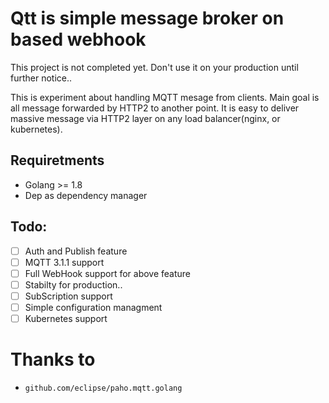 # Qtt is simple message broker on based webhook


This project is not completed yet. Don't use it on your production until further notice..

This is experiment about handling MQTT mesage from clients. Main goal is all message forwarded by HTTP2 to another point. It is easy to deliver massive message via HTTP2 layer on any load balancer(nginx, or kubernetes).

## Requiretments
- Golang >= 1.8
- Dep as dependency manager


## Todo:
- [ ] Auth and Publish feature
- [ ] MQTT 3.1.1 support
- [ ] Full WebHook support for above feature
- [ ] Stabilty for production..
- [ ] SubScription support
- [ ] Simple configuration managment
- [ ] Kubernetes support

# Thanks to
- `github.com/eclipse/paho.mqtt.golang`